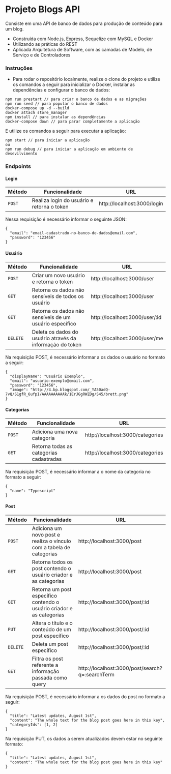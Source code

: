 # Projeto Blogs API

Consiste em uma API de banco de dados para produção de conteúdo para um blog. 

* Construída com Node.js, Express, Sequelize com MySQL e Docker
* Utilizando as práticas do REST
* Aplicada Arquitetura de Software, com as camadas de Modelo, de Serviço e de Controladores


### Instruções

- Para rodar o repositório localmente, realize o clone do projeto e utilize os comandos a seguir para inicializar o Docker, instalar as dependências e configurar o banco de dados:

```
npm run prestart // para criar o banco de dados e as migrações
npm run seed // para popular o banco de dados
docker-compose up -d --build
docker attach store_manager
npm install // para instalar as dependências
docker-compose down // para parar completamente a aplicação
```

E utilize os comandos a seguir para executar a aplicação:

```
npm start // para iniciar a aplicação
ou
npm run debug // para iniciar a aplicação em ambiente de desevilvimento
```

### Endpoints

#### Login

| Método | Funcionalidade | URL |
|---|---|---|
| `POST` | Realiza login do usuário e retorna o token | http://localhost:3000/login |

Nessa requisição é necessário informar o seguinte JSON:

```
{
  "email": "email-cadastrado-no-banco-de-dados@email.com",
  "password": "123456"
}
```

#### Usuário

| Método | Funcionalidade | URL |
|---|---|---|
| `POST` | Criar um novo usuário e retorna o token | http://localhost:3000/user |
| `GET` | Retorna os dados não sensíveis de todos os usuário | http://localhost:3000/user |
| `GET` | Retorna os dados não sensíveis de um usuário específico | http://localhost:3000/user/:id |
| `DELETE` | Deleta os dados do usuário através da informação do token | http://localhost:3000/user/me |


Na requisição POST, é necessário informar a os dados o usuário no formato a seguir:

```
{
  "displayName": "Usuário Exemplo",
  "email": "usuario-exemplo@email.com",
  "password": "123456",
  "image": "http://4.bp.blogspot.com/_YA50adQ-7vQ/S1gfR_6ufpI/AAAAAAAAAAk/1ErJGgRWZDg/S45/brett.png"
}
```

#### Categorias

| Método | Funcionalidade | URL |
|---|---|---|
| `POST` | Adiciona uma nova categoria | http://localhost:3000/categories |
| `GET` | Retorna todas as categorias cadastradas | http://localhost:3000/categories |

Na requisição POST, é necessário informar a o nome da categoria no formato a seguir:

```
{
  "name": "Typescript"
}
```


#### Post

| Método | Funcionalidade | URL |
|---|---|---|
| `POST` | Adiciona um novo post e realiza o vínculo com a tabela de categorias | http://localhost:3000/post |
| `GET` | Retorna todos os post contendo o usuário criador e as categorias | http://localhost:3000/post |
| `GET` | Retorna um post específico contendo o usuário criador e as categorias | http://localhost:3000/post/:id |
| `PUT` | Altera o título e o conteúdo de um post específico | http://localhost:3000/post/:id |
| `DELETE` | Deleta um post específico | http://localhost:3000/post/:id |
| `GET` | Filtra os post referente a informação passada como query | http://localhost:3000/post/search?q=:searchTerm |

Na requisição POST, é necessário informar a os dados do post no formato a seguir:

```
{
  "title": "Latest updates, August 1st",
  "content": "The whole text for the blog post goes here in this key",
  "categoryIds": [1, 2]
}
```

Na requisição PUT, os dados a serem atualizados devem estar no seguinte formato:

```
{
  "title": "Latest updates, August 1st",
  "content": "The whole text for the blog post goes here in this key"
}
```
